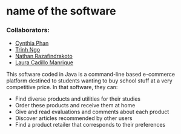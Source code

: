 # name of the software

### Collaborators:
* [Cynthia Phan](https://github.com/cphan98)
* [Trinh Ngo](https://github.com/m3m3h)
* [Nathan Razafindrakoto](https://github.com/NathanRazaf)
* [Laura Cadillo Manrique](https://github.com/lauracadillo)

This software coded in Java is a command-line based e-commerce platform destined to students wanting to buy school stuff at a very competitive price. 
In that software, they can:

* Find diverse products and utilities for their studies
* Order these products and receive them at home
* Give and read evaluations and comments about each product
* Discover articles recommended by other users
* Find a product retailer that corresponds to their preferences





